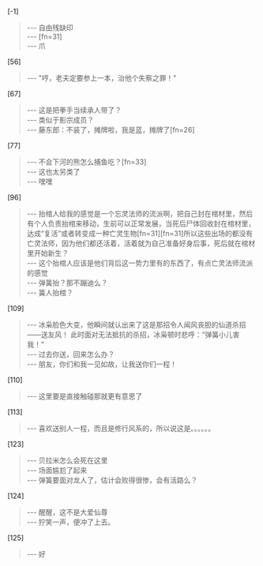 
[-1] 
>--- 自由残缺印<br>
>--- [fn=31]<br>
>--- 爪<br>

[56] 
>--- "哼，老夫定要参上一本，治他个失察之罪！"<br>

[67] 
>--- 这是把拳手当续承人带了？<br>
>--- 类似于影宗成员？<br>
>--- 藤东郎：不装了，摊牌啦，我是蓝，摊牌了[fn=26]<br>

[77] 
>--- 不会下河的熊怎么捕鱼吃？[fn=33]<br>
>--- 这也太另类了<br>
>--- 嘿嘿<br>

[96] 
>--- 抬棺人给我的感觉是一个忘灵法师的流派啊，把自己封在棺材里，然后有个人负责抬棺来移动，生前可以正常发展，当死后尸体回收封在棺材里，达成“复活”或者转变成一种亡灵生物[fn=31][fn=31]所以这些出场的都没有亡灵法师，因为他们都还活着，活着就为自己准备好身后事，死后就在棺材里开始新生？<br>
>--- 这个抬棺人应该是他们背后这一势力里有的东西了，有点亡灵法师流派的感觉<br>
>--- 弹簧抬？那不蹦迪么？<br>
>--- 簧人抬棺？<br>

[109] 
>--- 冰枭脸色大变，他瞬间就认出来了这是那招令人闻风丧胆的仙道杀招——送友风！
此时面对无法抵抗的杀招，冰枭顿时悲呼：“弹簧小儿害我！”<br>
>--- 过去你送，回来怎么办？<br>
>--- 朋友，你们和我一见如故，让我送你们一程！<br>

[110] 
>--- 这里要是直接触碰那就更有意思了<br>

[113] 
>--- 喜欢送别人一程，而且是修行风系的，所以说这是。。。。。。<br>

[123] 
>--- 贝拉米怎么会死在这里<br>
>--- 场面尴尬了起来<br>
>--- 弹簧要面对龙人了，估计会败得很惨，会有活路么？<br>

[124] 
>--- 醒醒，这不是大爱仙尊<br>
>--- 狞笑一声，便冲了上去。<br>

[125] 
>--- 好<br>
